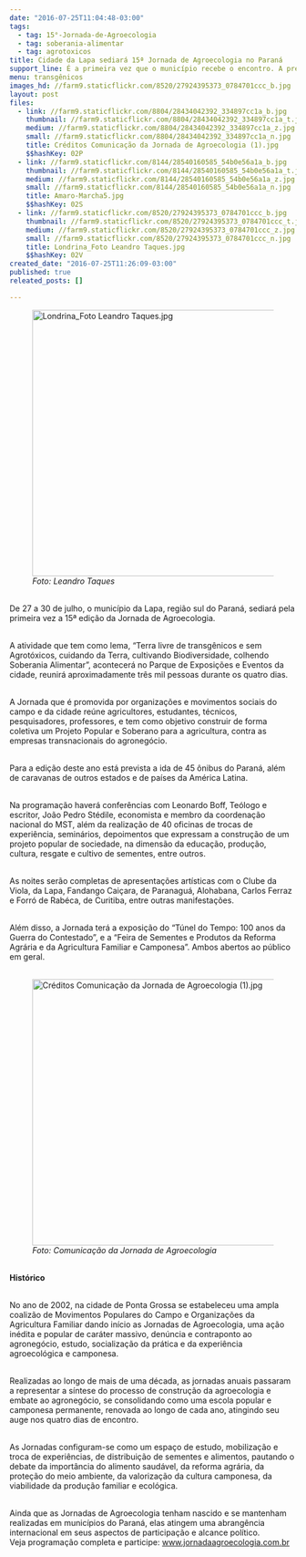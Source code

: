 ```yaml
---
date: "2016-07-25T11:04:48-03:00"
tags:
  - tag: 15°-Jornada-de-Agroecologia
  - tag: soberania-alimentar
  - tag: agrotoxicos
title: Cidade da Lapa sediará 15ª Jornada de Agroecologia no Paraná
support_line: É a primeira vez que o município recebe o encontro. A pretensão é reunir aproximadamente três mil pessoas durante os quatro dias de atividade
menu: transgênicos
images_hd: //farm9.staticflickr.com/8520/27924395373_0784701ccc_b.jpg
layout: post
files:
  - link: //farm9.staticflickr.com/8804/28434042392_334897cc1a_b.jpg
    thumbnail: //farm9.staticflickr.com/8804/28434042392_334897cc1a_t.jpg
    medium: //farm9.staticflickr.com/8804/28434042392_334897cc1a_z.jpg
    small: //farm9.staticflickr.com/8804/28434042392_334897cc1a_n.jpg
    title: Créditos Comunicação da Jornada de Agroecologia (1).jpg
    $$hashKey: 02P
  - link: //farm9.staticflickr.com/8144/28540160585_54b0e56a1a_b.jpg
    thumbnail: //farm9.staticflickr.com/8144/28540160585_54b0e56a1a_t.jpg
    medium: //farm9.staticflickr.com/8144/28540160585_54b0e56a1a_z.jpg
    small: //farm9.staticflickr.com/8144/28540160585_54b0e56a1a_n.jpg
    title: Amaro-Marcha5.jpg
    $$hashKey: 02S
  - link: //farm9.staticflickr.com/8520/27924395373_0784701ccc_b.jpg
    thumbnail: //farm9.staticflickr.com/8520/27924395373_0784701ccc_t.jpg
    medium: //farm9.staticflickr.com/8520/27924395373_0784701ccc_z.jpg
    small: //farm9.staticflickr.com/8520/27924395373_0784701ccc_n.jpg
    title: Londrina_Foto Leandro Taques.jpg
    $$hashKey: 02V
created_date: "2016-07-25T11:26:09-03:00"
published: true
releated_posts: []

---
```

<figure class="image"><img alt="Londrina_Foto Leandro Taques.jpg" height="467" src="//farm9.staticflickr.com/8520/27924395373_0784701ccc_b.jpg" width="700" />
<figcaption><em>Foto: Leandro Taques</em></figcaption>
</figure>

<p><br />
De 27 a 30 de julho, o munic&iacute;pio da Lapa, regi&atilde;o sul do Paran&aacute;, sediar&aacute; pela primeira vez a 15&ordf; edi&ccedil;&atilde;o da Jornada de Agroecologia.</p>

<p><br />
A atividade que tem como lema, &ldquo;Terra livre de transg&ecirc;nicos e sem Agrot&oacute;xicos, cuidando da Terra, cultivando Biodiversidade, colhendo Soberania Alimentar&rdquo;, acontecer&aacute; no Parque de Exposi&ccedil;&otilde;es e Eventos da cidade, reunir&aacute; aproximadamente tr&ecirc;s mil pessoas durante os quatro dias.</p>

<p><br />
A Jornada que &eacute; promovida por organiza&ccedil;&otilde;es e movimentos sociais do campo e da cidade re&uacute;ne agricultores, estudantes, t&eacute;cnicos, pesquisadores, professores, e tem como objetivo construir de forma coletiva um Projeto Popular e Soberano para a agricultura, contra as empresas transnacionais do agroneg&oacute;cio.</p>

<p><br />
Para a edi&ccedil;&atilde;o deste ano est&aacute; prevista a ida de 45 &ocirc;nibus do Paran&aacute;, al&eacute;m de caravanas de outros estados e de pa&iacute;ses da Am&eacute;rica Latina.</p>

<p><br />
Na programa&ccedil;&atilde;o haver&aacute; confer&ecirc;ncias com Leonardo Boff, Te&oacute;logo e escritor, Jo&atilde;o Pedro St&eacute;dile, economista e membro da coordena&ccedil;&atilde;o nacional do MST, al&eacute;m da realiza&ccedil;&atilde;o de 40 oficinas de trocas de experi&ecirc;ncia, semin&aacute;rios, depoimentos que expressam a constru&ccedil;&atilde;o de um projeto popular de sociedade, na dimens&atilde;o da educa&ccedil;&atilde;o, produ&ccedil;&atilde;o, cultura, resgate e cultivo de sementes, entre outros.</p>

<p><br />
As noites ser&atilde;o completas de apresenta&ccedil;&otilde;es art&iacute;sticas com o Clube da Viola, da Lapa, Fandango Cai&ccedil;ara, de Paranagu&aacute;, Alohabana, Carlos Ferraz e Forr&oacute; de Rab&eacute;ca, de Curitiba, entre outras manifesta&ccedil;&otilde;es.</p>

<p><br />
Al&eacute;m disso, a Jornada ter&aacute; a exposi&ccedil;&atilde;o do &ldquo;T&uacute;nel do Tempo: 100 anos da Guerra do Contestado&rdquo;, e a &ldquo;Feira de Sementes e Produtos da Reforma Agr&aacute;ria e da Agricultura Familiar e Camponesa&rdquo;. Ambos abertos ao p&uacute;blico em geral.<br />
&nbsp;</p>

<figure class="image"><img alt="Créditos Comunicação da Jornada de Agroecologia (1).jpg" height="467" src="//farm9.staticflickr.com/8804/28434042392_334897cc1a_b.jpg" width="700" />
<figcaption><em>Foto: Comunica&ccedil;&atilde;o da Jornada de Agroecologia</em></figcaption>
</figure>

<p><br />
<strong>Hist&oacute;rico</strong></p>

<p><br />
No ano de 2002, na cidade de Ponta Grossa se estabeleceu uma ampla coaliz&atilde;o de Movimentos Populares do Campo e Organiza&ccedil;&otilde;es da Agricultura Familiar dando in&iacute;cio as Jornadas de Agroecologia, uma a&ccedil;&atilde;o in&eacute;dita e popular de car&aacute;ter massivo, den&uacute;ncia e contraponto ao agroneg&oacute;cio, estudo, socializa&ccedil;&atilde;o da pr&aacute;tica e da experi&ecirc;ncia agroecol&oacute;gica e camponesa.</p>

<p><br />
Realizadas ao longo de mais de uma d&eacute;cada, as jornadas anuais passaram a representar a s&iacute;ntese do processo de constru&ccedil;&atilde;o da agroecologia e embate ao agroneg&oacute;cio, se consolidando como uma escola popular e camponesa permanente, renovada ao longo de cada ano, atingindo seu auge nos quatro dias de encontro.</p>

<p><br />
As Jornadas configuram-se como um espa&ccedil;o de estudo, mobiliza&ccedil;&atilde;o e troca de experi&ecirc;ncias, de distribui&ccedil;&atilde;o de sementes e alimentos, pautando o debate da import&acirc;ncia do alimento saud&aacute;vel, da reforma agr&aacute;ria, da prote&ccedil;&atilde;o do meio ambiente, da valoriza&ccedil;&atilde;o da cultura camponesa, da viabilidade da produ&ccedil;&atilde;o familiar e ecol&oacute;gica.</p>

<p><br />
Ainda que as Jornadas de Agroecologia tenham nascido e se mantenham realizadas em munic&iacute;pios do Paran&aacute;, elas atingem uma abrang&ecirc;ncia internacional em seus aspectos de participa&ccedil;&atilde;o e alcance pol&iacute;tico.<br />
Veja programa&ccedil;&atilde;o completa e participe: <a href="http://www.jornadaagroecologia.com.br">www.jornadaagroecologia.com.br</a></p>
